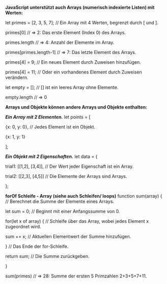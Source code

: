 **JavaScript unterstützt auch Arrays (numerisch indexierte Listen) mit Werten:**

let primes = [2, 3, 5, 7]; // Ein Array mit 4 Werten, begrenzt durch [ und ].

primes[0]                  // => 2: Das erste Element (Index 0) des Arrays.

primes.length              // => 4: Anzahl der Elemente im Array.

primes[primes.length-1]    // => 7: Das letzte Element des Arrays.

primes[4] = 9;             // Ein neues Element durch Zuweisen hinzufügen.

primes[4] = 11;            // Oder ein vorhandenes Element durch Zuweisen verändern.

let empty = [];            // [] ist ein leeres Array ohne Elemente.

empty.length               // => 0

**Arrays und Objekte können andere Arrays und Objekte enthalten:**

***Ein Array mit 2 Elementen.***
let points = [             	

{x: 0, y: 0},   // Jedes Element ist ein Objekt.

{x: 1, y: 1}

];

***Ein Objekt mit 2 Eigenschaften.***
let data = {                 	

trial1: [[1,2], [3,4]],  // Der Wert jeder Eigenschaft ist ein Array.

trial2: [[2,3], [4,5]]   // Die Elemente der Arrays sind Arrays.

};

**forOf Schleife - Array (siehe auch Schleifen/ loops)**
function sum(array) {      	// Berechnet die Summe der Elemente eines Arrays.

let sum = 0;           		// Beginnt mit einer Anfangssumme von 0.

for(let x of array) {  		// Schleife über das Array, wobei jedes Element x zugeordnet wird.

sum += x;         		// Aktuellen Elementwert der Summe hinzufügen.

}                 		 // Das Ende der for-Schleife.

return sum;           		 // Die Summe zurückgeben.

}

sum(primes)            		 // => 28: Summe der ersten 5 Primzahlen 2+3+5+7+11.




